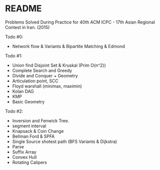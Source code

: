 # README #

Problems Solved During Practice for 40th ACM ICPC - 17th Asian Regional Contest in Iran. (2015)

Todo #0:
* Network flow & Variants & Bipartite Matching & Edmond

Todo #1:
* Union find Disjoint Set & Kruskal (Prim O(n^2))
* Complete Search and Greedy
* Divide and Conquer + Geometry
* Articulation point, SCC
* Floyd warshall (minimax, maximin)
* Kolan DAG
* KMP 
* Basic Geometry

Todo #2:
* Inversion and Fenwick Tree.
* segment interval
* Knapsack & Coin Change
* Bellman Ford & SPFA
* Single Source shotest path (BFS Variants & Dijkstra)
* Parse
* Suffix Array
* Convex Hull
* Rotating Calipers